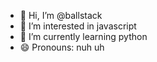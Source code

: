 - 👋 Hi, I’m @ballstack
- 👀 I’m interested in javascript
- 🌱 I’m currently learning python
- 😄 Pronouns: nuh uh


<!---
ballstack/ballstack is a ✨ special ✨ repository because its `README.md` (this file) appears on your GitHub profile.
You can click the Preview link to take a look at your changes.
--->
